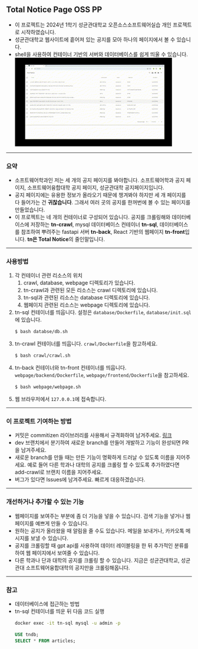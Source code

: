 ## Total Notice Page OSS PP
- 이 프로젝트는 2024년 1학기 성균관대학교 오픈소스소프트웨어실습 개인 프로젝트로 시작하였습니다.
- 성균관대학교 웹사이트에 흩어져 있는 공지를 모아 하나의 페이지에서 볼 수 있습니다.
- shell을 사용하여 컨테이너 기반의 서버와 데이터베이스를 쉽게 띄울 수 있습니다.
![프로젝트 데모](https://github.com/hooNpk/total_notice_OSS_PP/blob/main/Total-Notice.gif)
  
---
  
### 요약
- 소프트웨어학과인 저는 세 개의 공지 페이지를 봐야합니다. 소프트웨어학과 공지 페이지, 소프트웨어융합대학 공지 페이지, 성균관대학 공지페이지입니다.
- 공지 페이지에는 유용한 정보가 올라오기 때문에 챙겨봐야 하지만 세 개 페이지를 다 들어가는 건 **귀찮습니다**. 그래서 여러 곳의 공지를 한꺼번에 볼 수 있는 페이지를 만들었습니다.
- 이 프로젝트는 네 개의 컨테이너로 구성되어 있습니다. 공지를 크롤링해와 데이터베이스에 저장하는 **tn-crawl**, mysql 데이터베이스 컨테이너 **tn-sql**, 데이터베이스를 참조하여 뿌려주는 fastapi 서버 **tn-back**, React 기반의 웹페이지 **tn-front**입니다. **tn은 Total Notice**의 줄인말입니다.

---

### 사용방법
1. 각 컨테이너 관련 리소스의 위치
    1. crawl, database, webpage 디렉토리가 있습니다.
    1. tn-crawl과 관련된 모든 리소스는 crawl 디렉토리에 있습니다.
    1. tn-sql과 관련된 리소스는 database 디렉토리에 있습니다.
    1. 웹페이지 관련된 리소스는 webpage 디렉토리에 있습니다.
1. tn-sql 컨테이너를 띄웁니다. 설정은 `database/Dockerfile`, `database/init.sql`에 있습니다.
    ```bash
    $ bash databse/db.sh
    ```
1. tn-crawl 컨테이너를 띄웁니다. `crawl/Dockerfile`을 참고하세요.
    ```bash
    $ bash crawl/crawl.sh
    ```
1. tn-back 컨테이너와 tn-front 컨테이너를 띄웁니다. `webpage/backend/Dockerfile`, `webpage/frontend/Dockerfile`을 참고하세요.
    ```bash
    $ bash webpage/webpage.sh
    ```
1. 웹 브라우저에서 `127.0.0.1`에 접속합니다.

---

### 이 프로젝트 기여하는 방법
- 커밋은 commitizen 라이브러리를 사용해서 규격화하여 남겨주세요. [링크](https://pypi.org/project/commitizen/)
- dev 브랜치에서 분기하여 새로운 branch를 만들어 개발하고 기능이 완성되면 PR을 남겨주세요.
- 새로운 branch를 만들 때는 만든 기능이 명확하게 드러날 수 있도록 이름을 지어주세요. 예로 들어 다른 학과나 대학의 공지를 크롤링 할 수 있도록 추가하였다면 add-crawl로 브랜치 이름을 지어주세요.
- 버그가 있다면 Issues에 남겨주세요. 빠르게 대응하겠습니다.

---

### 개선하거나 추가할 수 있는 기능
- 웹페이지를 보여주는 부분에 좀 더 기능을 넣을 수 있습니다. 검색 기능을 넣거나 웹 페이지를 예쁘게 만들 수 있습니다.
- 원하는 공지가 올라왔을 때 알림을 줄 수도 있습니다. 메일을 보내거나, 카카오톡 메시지를 보낼 수 있습니다.
- 공지를 크롤링할 때 gpt api를 사용하여 데이터 레이블링을 한 뒤 추가적인 분류를 하여 웹 페이지에서 보여줄 수 있습니다.
- 다른 학과나 단과 대학의 공지를 크롤링 할 수 있습니다. 지금은 성균관대학교, 성균관대 소프트웨어융합대학의 공지만을 크롤링해옵니다.

---

### 참고
- 데이터베이스에 접근하는 방법
- tn-sql 컨테이너를 띄운 뒤 다음 코드 실행
    ```bash
    docker exec -it tn-sql mysql -u admin -p
    ```
    ```sql
    USE tndb;
    SELECT * FROM articles;
    ```